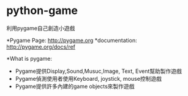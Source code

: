 # python-game
利用pygame自己創造小遊戲

*Pygame Page: http://pygame.org
*documentation: http://pygame.org/docs/ref


*What is pygame:
  * Pygame提供Display,Sound,Musuc,Image, Text, Event幫助製作遊戲
  * Pygame偵測使用者使用Keyboard, joystick, mouse控制遊戲
  * Pygame提供許多內建的game objects來製作遊戲

